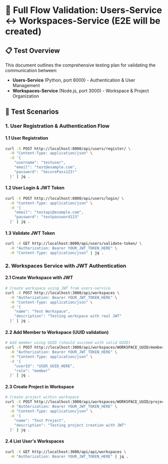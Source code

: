 # 🧪 Full Flow Validation: Users-Service ↔ Workspaces-Service (E2E will be created)

## 📋 Test Overview

This document outlines the comprehensive testing plan for validating the communication between:

- **Users-Service** (Python, port 8000) - Authentication & User Management
- **Workspaces-Service** (Node.js, port 3000) - Workspace & Project Organization

## 🎯 Test Scenarios

### 1. User Registration & Authentication Flow

#### 1.1 User Registration

```bash
curl -X POST http://localhost:8000/api/users/register/ \
  -H "Content-Type: application/json" \
  -d '{
    "username": "testuser",
    "email": "test@example.com",
    "password": "SecurePass123!"
  }' | jq .
```

#### 1.2 User Login & JWT Token

```bash
curl -X POST http://localhost:8000/api/users/login/ \
  -H "Content-Type: application/json" \
  -d '{
    "email": "testapi@example.com",
    "password": "testpassword123"
  }' | jq .
```

#### 1.3 Validate JWT Token

```bash
curl -X GET http://localhost:8000/api/users/validate-token/ \
  -H "Authorization: Bearer YOUR_JWT_TOKEN_HERE" \
  -H "Content-Type: application/json" | jq .

```

### 2. Workspaces Service with JWT Authentication

#### 2.1 Create Workspace with JWT

```bash
# Create workspace using JWT from users-service
curl -X POST http://localhost:3000/api/workspaces \
  -H "Authorization: Bearer YOUR_JWT_TOKEN_HERE" \
  -H "Content-Type: application/json" \
  -d '{
    "name": "Test Workspace",
    "description": "Testing workspace with real JWT"
  }' | jq .
```

#### 2.2 Add Member to Workspace (UUID validation)

```bash
# Add member using UUID (should succeed with valid UUID)
curl -X POST http://localhost:3000/api/workspaces/WORKSPACE_UUID/members \
  -H "Authorization: Bearer YOUR_JWT_TOKEN_HERE" \
  -H "Content-Type: application/json" \
  -d '{
    "userId": "USER_UUID_HERE",
    "role": "member"
  }' | jq .
```

#### 2.3 Create Project in Workspace

```bash
# Create project within workspace
curl -X POST http://localhost:3000/api/workspaces/WORKSPACE_UUID/projects \
  -H "Authorization: Bearer YOUR_JWT_TOKEN_HERE" \
  -H "Content-Type: application/json" \
  -d '{
    "name": "Test Project",
    "description": "Testing project creation with JWT"
  }' | jq .
```

#### 2.4 List User's Workspaces

```bash
curl -X GET http://localhost:3000/api/api/workspaces \
  -H "Authorization: Bearer YOUR_JWT_TOKEN_HERE" | jq .
```
